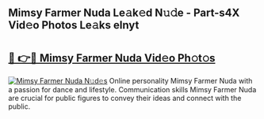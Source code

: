 ## Mimsy Farmer Nuda Le𝚊k𝚎d N𝚞𝚍e - Part-s4X Vid𝚎o Photos Le𝚊ks elnyt

# <h2><a href="http://fbg5os.evod.top/?m=Mimsy+Farmer+Nuda">🔗 👉🔴 Mimsy Farmer Nuda Vid𝚎o Ph𝚘t𝚘s</a></h2>

[![Mimsy Farmer Nuda N𝚞d𝚎s](https://i.imgur.com/8V9OHl7.gif)](http://fbg5os.evod.top/?m=Mimsy+Farmer+Nuda)
Online personality Mimsy Farmer Nuda with a passion for dance and lifestyle. Communication skills Mimsy Farmer Nuda are crucial for public figures to convey their ideas and connect with the public. 
